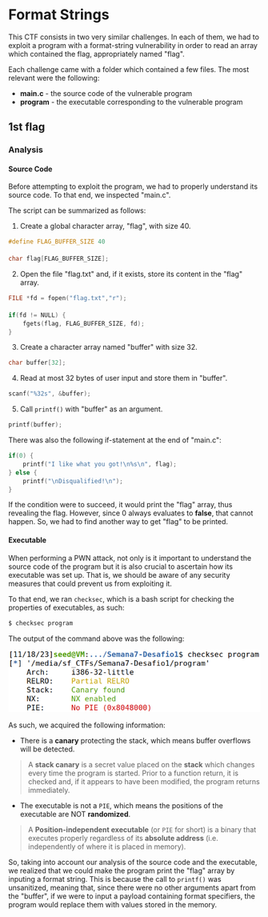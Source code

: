 # Format Strings

This CTF consists in two very similar challenges. In each of them, we had to exploit a program with a format-string vulnerability in order to read an array which contained the flag, appropriately named "flag".

Each challenge came with a folder which contained a few files. The most relevant were the following:

* **main.c** - the source code of the vulnerable program
* **program** - the executable corresponding to the vulnerable program

## 1st flag

### Analysis

#### Source Code

Before attempting to exploit the program, we had to properly understand its source code. To that end, we inspected "main.c".

The script can be summarized as follows:

1. Create a global character array, "flag", with size 40.

```c
#define FLAG_BUFFER_SIZE 40

char flag[FLAG_BUFFER_SIZE];
```

2. Open the file "flag.txt" and, if it exists, store its content in the "flag" array.

```c
FILE *fd = fopen("flag.txt","r");

if(fd != NULL) {
    fgets(flag, FLAG_BUFFER_SIZE, fd);
}
```

3. Create a character array named "buffer" with size 32.

```c
char buffer[32];
```

4. Read at most 32 bytes of user input and store them in "buffer".

```c
scanf("%32s", &buffer);
```

5. Call `printf()` with "buffer" as an argument.

```c
printf(buffer);
```

There was also the following if-statement at the end of "main.c":

```c
if(0) {
    printf("I like what you got!\n%s\n", flag);
} else {
    printf("\nDisqualified!\n");
}
```

If the condition were to succeed, it would print the "flag" array, thus revealing the flag. However, since 0 always evaluates to **false**, that cannot happen. So, we had to find another way to get "flag" to be printed.

#### Executable

When performing a PWN attack, not only is it important to understand the source code of the program but it is also crucial to ascertain how its executable was set up. That is, we should be aware of any security measures that could prevent us from exploiting it.

To that end, we ran `checksec`, which is a bash script for checking the properties of executables, as such:

```bash
$ checksec program
```

The output of the command above was the following:

![Alt text](images/7-1.png)

As such, we acquired the following information:

* There is a **canary** protecting the stack, which means buffer overflows will be detected.

> A **stack canary** is a secret value placed on the **stack** which changes every time the program is started. Prior to a function return, it is checked and, if it appears to have been modified, the program returns immediately.

* The executable is not a `PIE`, which means the positions of the executable are NOT **randomized**.

> A **Position-independent executable** (or `PIE` for short) is a binary that executes properly regardless of its **absolute address** (i.e. independently of where it is placed in memory).

So, taking into account our analysis of the source code and the executable, we realized that we could make the program print the "flag" array by inputing a format string. This is because the call to `printf()` was unsanitized, meaning that, since there were no other arguments apart from the "buffer", if we were to input a payload containing format specifiers, the program would replace them with values stored in the memory.
